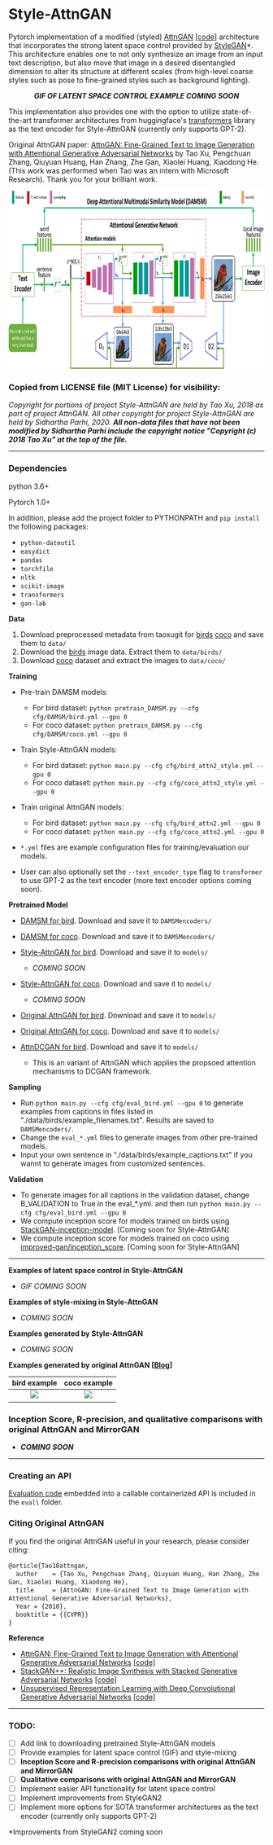 # Style-AttnGAN

Pytorch implementation of a modified (styled) [AttnGAN](https://arxiv.org/abs/1711.10485) [[code]](https://github.com/taoxugit/AttnGAN) architecture that incorporates the strong latent space control provided by [StyleGAN](https://arxiv.org/abs/1812.04948)*. This architecture enables one to not only synthesize an image from an input text description, but also move that image in a desired disentangled dimension to alter its structure at different scales (from high-level coarse styles such as pose to fine-grained styles such as background lighting).

<p align="center"><b><i>GIF OF LATENT SPACE CONTROL EXAMPLE COMING SOON</i></b></p>

This implementation also provides one with the option to utilize state-of-the-art transformer architectures from huggingface's [transformers](https://github.com/huggingface/transformers) library as the text encoder for Style-AttnGAN (currently only supports GPT-2).

Original AttnGAN paper: [AttnGAN: Fine-Grained Text to Image Generation
with Attentional Generative Adversarial Networks](http://openaccess.thecvf.com/content_cvpr_2018/papers/Xu_AttnGAN_Fine-Grained_Text_CVPR_2018_paper.pdf) by Tao Xu, Pengchuan Zhang, Qiuyuan Huang, Han Zhang, Zhe Gan, Xiaolei Huang, Xiaodong He. (This work was performed when Tao was an intern with Microsoft Research). Thank you for your brilliant work.

<img src="framework.png" width="900px" height="350px"/>

### Copied from LICENSE file (MIT License) for visibility:
*Copyright for portions of project Style-AttnGAN are held by Tao Xu, 2018 as part of project AttnGAN. All other copyright for project Style-AttnGAN are held by Sidhartha Parhi, 2020. __All non-data files that have not been modified by Sidhartha Parhi include the copyright notice "Copyright (c) 2018 Tao Xu" at the top of the file.__*

--------------------------------------------------------------------------------

### Dependencies
python 3.6+

Pytorch 1.0+

In addition, please add the project folder to PYTHONPATH and `pip install` the following packages:
- `python-dateutil`
- `easydict`
- `pandas`
- `torchfile`
- `nltk`
- `scikit-image`
- `transformers`
- `gan-lab`



**Data**

1. Download preprocessed metadata from taoxugit for [birds](https://drive.google.com/open?id=1O_LtUP9sch09QH3s_EBAgLEctBQ5JBSJ) [coco](https://drive.google.com/open?id=1rSnbIGNDGZeHlsUlLdahj0RJ9oo6lgH9) and save them to `data/`
2. Download the [birds](http://www.vision.caltech.edu/visipedia/CUB-200-2011.html) image data. Extract them to `data/birds/`
3. Download [coco](http://cocodataset.org/#download) dataset and extract the images to `data/coco/`



**Training**
- Pre-train DAMSM models:
  - For bird dataset: `python pretrain_DAMSM.py --cfg cfg/DAMSM/bird.yml --gpu 0`
  - For coco dataset: `python pretrain_DAMSM.py --cfg cfg/DAMSM/coco.yml --gpu 0`
 
- Train Style-AttnGAN models:
  - For bird dataset: `python main.py --cfg cfg/bird_attn2_style.yml --gpu 0`
  - For coco dataset: `python main.py --cfg cfg/coco_attn2_style.yml --gpu 0`

- Train original AttnGAN models:
  - For bird dataset: `python main.py --cfg cfg/bird_attn2.yml --gpu 0`
  - For coco dataset: `python main.py --cfg cfg/coco_attn2.yml --gpu 0`

- `*.yml` files are example configuration files for training/evaluation our models.
- User can also optionally set the `--text_encoder_type` flag to `transformer` to use GPT-2 as the text encoder (more text encoder options coming soon).



**Pretrained Model**
- [DAMSM for bird](https://drive.google.com/open?id=1GNUKjVeyWYBJ8hEU-yrfYQpDOkxEyP3V). Download and save it to `DAMSMencoders/`
- [DAMSM for coco](https://drive.google.com/open?id=1zIrXCE9F6yfbEJIbNP5-YrEe2pZcPSGJ). Download and save it to `DAMSMencoders/`
- [Style-AttnGAN for bird](). Download and save it to `models/`
  - _COMING SOON_
- [Style-AttnGAN for coco](). Download and save it to `models/`
  - _COMING SOON_
- [Original AttnGAN for bird](https://drive.google.com/open?id=1lqNG75suOuR_8gjoEPYNp8VyT_ufPPig). Download and save it to `models/`
- [Original AttnGAN for coco](https://drive.google.com/open?id=1i9Xkg9nU74RAvkcqKE-rJYhjvzKAMnCi). Download and save it to `models/`

- [AttnDCGAN for bird](https://drive.google.com/open?id=19TG0JUoXurxsmZLaJ82Yo6O0UJ6aDBpg). Download and save it to `models/`
  - This is an variant of AttnGAN which applies the propsoed attention mechanisms to DCGAN framework. 

**Sampling**
- Run `python main.py --cfg cfg/eval_bird.yml --gpu 0` to generate examples from captions in files listed in "./data/birds/example_filenames.txt". Results are saved to `DAMSMencoders/`. 
- Change the `eval_*.yml` files to generate images from other pre-trained models. 
- Input your own sentence in "./data/birds/example_captions.txt" if you wannt to generate images from customized sentences. 

**Validation**
- To generate images for all captions in the validation dataset, change B_VALIDATION to True in the eval_*.yml. and then run `python main.py --cfg cfg/eval_bird.yml --gpu 0`
- We compute inception score for models trained on birds using [StackGAN-inception-model](https://github.com/hanzhanggit/StackGAN-inception-model). [Coming soon for Style-AttnGAN]
- We compute inception score for models trained on coco using [improved-gan/inception_score](https://github.com/openai/improved-gan/tree/master/inception_score). [Coming soon for Style-AttnGAN]

--------------------------------------------------------------------------------

**Examples of latent space control in Style-AttnGAN**
- _GIF COMING SOON_

**Examples of style-mixing in Style-AttnGAN**
- _COMING SOON_

**Examples generated by Style-AttnGAN**

- _COMING SOON_

**Examples generated by original AttnGAN [[Blog]](https://blogs.microsoft.com/ai/drawing-ai/)**

 bird example              |  coco example
:-------------------------:|:-------------------------:
![](https://github.com/taoxugit/AttnGAN/blob/master/example_bird.png)  |  ![](https://github.com/taoxugit/AttnGAN/blob/master/example_coco.png)

### Inception Score, R-precision, and qualitative comparisons with original AttnGAN and MirrorGAN
- ***COMING SOON***

--------------------------------------------------------------------------------

### Creating an API
[Evaluation code](eval) embedded into a callable containerized API is included in the `eval\` folder.

### Citing Original AttnGAN
If you find the original AttnGAN useful in your research, please consider citing:

```
@article{Tao18attngan,
  author    = {Tao Xu, Pengchuan Zhang, Qiuyuan Huang, Han Zhang, Zhe Gan, Xiaolei Huang, Xiaodong He},
  title     = {AttnGAN: Fine-Grained Text to Image Generation with Attentional Generative Adversarial Networks},
  Year = {2018},
  booktitle = {{CVPR}}
}
```

**Reference**

- [AttnGAN: Fine-Grained Text to Image Generation with Attentional Generative Adversarial Networks](https://arxiv.org/abs/1711.10485) [[code]](https://github.com/taoxugit/AttnGAN)
- [StackGAN++: Realistic Image Synthesis with Stacked Generative Adversarial Networks](https://arxiv.org/abs/1710.10916) [[code]](https://github.com/hanzhanggit/StackGAN-v2)
- [Unsupervised Representation Learning with Deep Convolutional Generative Adversarial Networks](https://arxiv.org/abs/1511.06434) [[code]](https://github.com/carpedm20/DCGAN-tensorflow)

--------------------------------------------------------------------------------

### TODO:
- [ ] Add link to downloading pretrained Style-AttnGAN models
- [ ] Provide examples for latent space control (GIF) and style-mixing
- [ ] __Inception Score and R-precision comparisons with original AttnGAN and MirrorGAN__
- [ ] __Qualitative comparisons with original AttnGAN and MirrorGAN__
- [ ] Implement easier API functionality for latent space control
- [ ] Implement improvements from StyleGAN2
- [ ] Implement more options for SOTA transformer architectures as the text encoder (currently only supports GPT-2)

*Improvements from StyleGAN2 coming soon